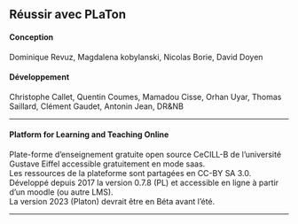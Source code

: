 ## Réussir avec PLaTon  

#### Conception
Dominique Revuz, Magdalena kobylanski, Nicolas Borie, David Doyen  

#### Développement
Christophe Callet, Quentin Coumes, Mamadou Cisse, Orhan Uyar, Thomas Saillard, Clément Gaudet, Antonin Jean, DR&NB  

---

####  Platform for Learning and Teaching Online

Plate-forme d’enseignement gratuite open source CeCILL-B de l’université Gustave Eiffel accessible gratuitement en mode saas.  
Les ressources de la plateforme sont partagées en CC-BY SA 3.0.  
Développé depuis 2017 la version 0.7.8 (PL) et accessible en ligne à partir d’un moodle (ou autre LMS).  
La version 2023 (Platon) devrait être en Béta avant l’été.  


---

